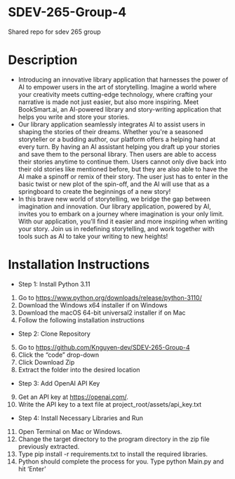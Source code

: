 # SDEV-265-Group-4
Shared repo for sdev 265 group

# Description
-   Introducing an innovative library application that harnesses the power of AI to empower users in the art of storytelling. Imagine a world where your creativity meets cutting-edge technology, where crafting your narrative is made not just easier, but also more inspiring. Meet BookSmart.ai, an AI-powered library and story-writing application that helps you write and store your stories.
-   Our library application seamlessly integrates AI to assist users in shaping the stories of their dreams. Whether you're a seasoned storyteller or a budding author, our platform offers a helping hand at every turn. By having an AI assistant helping you draft up your stories and save them to the personal library. Then users are able to access their stories anytime to continue them. Users cannot only dive back into their old stories like mentioned before, but they are also able to have the AI make a spinoff or remix of their story. The user just has to enter in the basic twist or new plot of the spin-off, and the AI will use that as a springboard to create the beginnings of a new story!
-   In this brave new world of storytelling, we bridge the gap between imagination and innovation. Our library application, powered by AI, invites you to embark on a journey where imagination is your only limit. With our application, you’ll find it easier and more inspiring when writing your story. Join us in redefining storytelling, and work together with tools such as AI to take your writing to new heights!

# Installation Instructions

- Step 1: Install Python 3.11
1. Go to https://www.python.org/downloads/release/python-3110/
2. Download the Windows x64 installer if on Windows
3. Download the macOS 64-bit universal2 installer if on Mac
4. Follow the following installation instructions
- Step 2: Clone Repository
5. Go to https://github.com/Knguyen-dev/SDEV-265-Group-4
6. Click the “code” drop-down
7. Click Download Zip
8. Extract the folder into the desired location
- Step 3: Add OpenAI API Key
9. Get an API key at https://openai.com/.
10. Write the API key to a text file at project_root/assets/api_key.txt
- Step 4: Install Necessary Libraries and Run
11. Open Terminal on Mac or Windows.
12. Change the target directory to the program directory in the zip file previously extracted.
13. Type pip install -r requirements.txt to install the required libraries.
14. Python should complete the process for you. Type python Main.py and hit ‘Enter’
